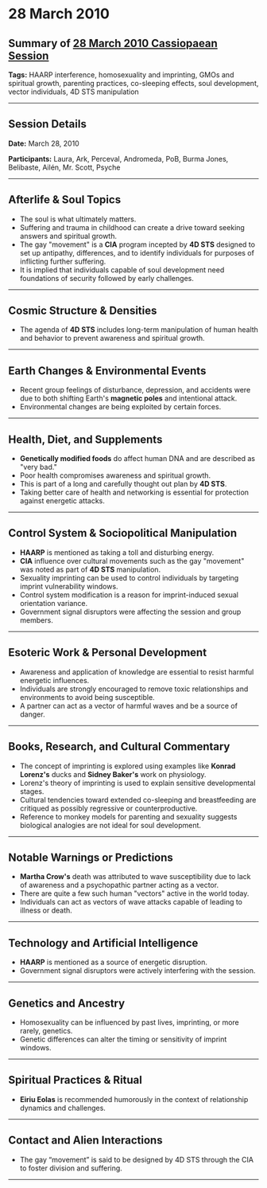 # 28 March 2010

## Summary of [28 March 2010 Cassiopaean Session](https://cassiopaea.org/forum/threads/session-28-march-2010.17052/)

**Tags:** HAARP interference, homosexuality and imprinting, GMOs and spiritual growth, parenting practices, co-sleeping effects, soul development, vector individuals, 4D STS manipulation

---


## Session Details

**Date:** March 28, 2010

**Participants:** Laura, Ark, Perceval, Andromeda, PoB, Burma Jones, Belibaste, Ailén, Mr. Scott, Psyche

---


## Afterlife & Soul Topics

- The soul is what ultimately matters.
- Suffering and trauma in childhood can create a drive toward seeking answers and spiritual growth.
- The gay "movement" is a **CIA** program incepted by **4D STS** designed to set up antipathy, differences, and to identify individuals for purposes of inflicting further suffering.
- It is implied that individuals capable of soul development need foundations of security followed by early challenges.

---


## Cosmic Structure & Densities

- The agenda of **4D STS** includes long-term manipulation of human health and behavior to prevent awareness and spiritual growth.

---


## Earth Changes & Environmental Events

- Recent group feelings of disturbance, depression, and accidents were due to both shifting Earth's **magnetic poles** and intentional attack.
- Environmental changes are being exploited by certain forces.

---


## Health, Diet, and Supplements

- **Genetically modified foods** do affect human DNA and are described as "very bad."
- Poor health compromises awareness and spiritual growth.
- This is part of a long and carefully thought out plan by **4D STS**.
- Taking better care of health and networking is essential for protection against energetic attacks.

---


## Control System & Sociopolitical Manipulation

- **HAARP** is mentioned as taking a toll and disturbing energy.
- **CIA** influence over cultural movements such as the gay "movement" was noted as part of **4D STS** manipulation.
- Sexuality imprinting can be used to control individuals by targeting imprint vulnerability windows.
- Control system modification is a reason for imprint-induced sexual orientation variance.
- Government signal disruptors were affecting the session and group members.

---


## Esoteric Work & Personal Development

- Awareness and application of knowledge are essential to resist harmful energetic influences.
- Individuals are strongly encouraged to remove toxic relationships and environments to avoid being susceptible.
- A partner can act as a vector of harmful waves and be a source of danger.

---


## Books, Research, and Cultural Commentary

- The concept of imprinting is explored using examples like **Konrad Lorenz's** ducks and **Sidney Baker's** work on physiology.
- Lorenz's theory of imprinting is used to explain sensitive developmental stages.
- Cultural tendencies toward extended co-sleeping and breastfeeding are critiqued as possibly regressive or counterproductive.
- Reference to monkey models for parenting and sexuality suggests biological analogies are not ideal for soul development.

---


## Notable Warnings or Predictions

- **Martha Crow's** death was attributed to wave susceptibility due to lack of awareness and a psychopathic partner acting as a vector.
- There are quite a few such human "vectors" active in the world today.
- Individuals can act as vectors of wave attacks capable of leading to illness or death.

---


## Technology and Artificial Intelligence

- **HAARP** is mentioned as a source of energetic disruption.
- Government signal disruptors were actively interfering with the session.

---


## Genetics and Ancestry

- Homosexuality can be influenced by past lives, imprinting, or more rarely, genetics.
- Genetic differences can alter the timing or sensitivity of imprint windows.

---


## Spiritual Practices & Ritual

- **Eiriu Eolas** is recommended humorously in the context of relationship dynamics and challenges.

---



## Contact and Alien Interactions

- The gay “movement” is said to be designed by 4D STS through the CIA to foster division and suffering.

---


